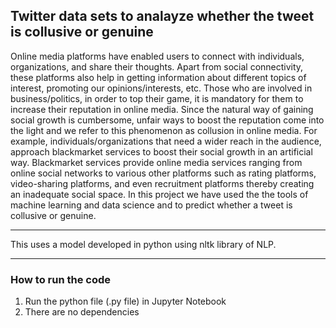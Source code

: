 <h2><b>Twitter data sets to analayze whether the tweet is collusive or genuine</b></h2>
Online media platforms have enabled users to connect with individuals, organizations, and share their thoughts.  Apart from social connectivity, these platforms also help in getting information about different topics of interest, promoting our opinions/interests, etc. Those who are involved in business/politics, in order to top their game, it is mandatory for them to increase their reputation in online media. Since the natural way of gaining social growth is cumbersome, unfair ways to boost the reputation come into the light and we refer to this phenomenon as collusion in online media. For example, individuals/organizations that need a wider reach in the audience, approach blackmarket services to boost their social growth in an artificial way. Blackmarket services provide online media services ranging from online social networks to various other platforms such as rating platforms, video-sharing platforms, and even recruitment platforms thereby creating an inadequate social space. In this project we have used the the tools of machine learning and data science and to predict whether a tweet is collusive or genuine.
<hr>
This uses a model developed in python using nltk library of NLP.
<hr>
<h3><b>How to run the code</b></h3>
<ol>
<li> Run the python file (.py file) in Jupyter Notebook</li>
<li> There are no dependencies</li>
</ol>
